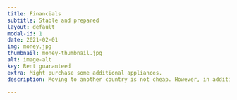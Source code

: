 ```yaml
---
title: Financials
subtitle: Stable and prepared
layout: default
modal-id: 1
date: 2021-02-01
img: money.jpg
thumbnail: money-thumbnail.jpg
alt: image-alt
key: Rent guaranteed
extra: Might purchase some additional appliances.
description: Moving to another country is not cheap. However, in addition to stable jobs, we have been saving enough money to be abble to support our stay for more than a year, even if our income sources were to vanish for some reason. <br> <br>As we intend to make our stay comfortable, we are searching for fully equipped and furnished apartment. However, as 

---
```

